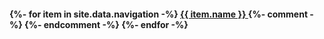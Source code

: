 <h4>
  {%- for item in site.data.navigation -%}
    <a href="{%- if site.ghp -%}{{ item.link | prepend: 'https://ankiedos.github.io/' }}{%- else -%}{{ item.link }}{%- endif -%}"{% if page.url == item.link | prepend: "https://ankiedos.github.io/" or page.url == item.link | prepend: "http://127.0.0.1:4000/" %} class="current" {% endif %}>
      {{ item.name }}
    </a>{%- comment -%}
                       <!-- ^~~{% if page.url == item.link %} class="current" {% endif %} -->{%- endcomment -%}
  {%- endfor -%}
</h4>
